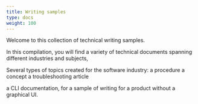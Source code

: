 ```yaml
---
title: Writing samples
type: docs
weight: 100
---
```



Welcome to this collection of technical writing samples.

In this compilation, you will find a variety of technical documents spanning different industries and subjects, 

Several types of topics created for the software industry: 
a procedure
a concept
a troubleshooting article


a CLI documentation, for a sample of writing for a product without a graphical UI. 

